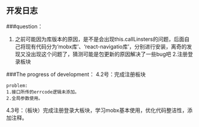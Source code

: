 ## 开发日志
###question：
1. 之前可能因为库版本的原因，是不是会出现this.callLinsters的问题，后面自己将现有代码分为‘mobx库’、‘react-navigatio库’，分别进行安装，离奇的发现又没出现这个问题了，猜测可能是包更新的原因解决了一些bug吧
2.注册登录板块

###The progress of development：
4.2号：完成注册板块
```
problem: 
1.接口所传的errcode逻辑未添加。
2.全局参数使用。
```
4.3号：（板块）完成注册登录大板块，学习mobx基本使用，优化代码整洁性，添加注释。
